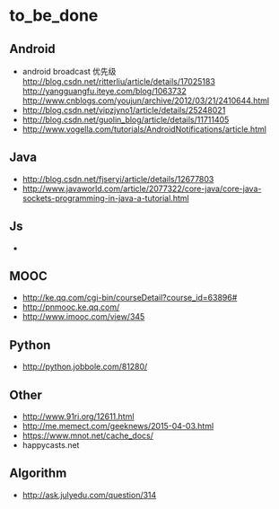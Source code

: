 # to_be_done


## Android
       
   -  android broadcast 优先级
        http://blog.csdn.net/ritterliu/article/details/17025183
        http://yangguangfu.iteye.com/blog/1063732
        http://www.cnblogs.com/youjun/archive/2012/03/21/2410644.html
   -  http://blog.csdn.net/vipzjyno1/article/details/25248021
   -  http://blog.csdn.net/guolin_blog/article/details/11711405
   -  http://www.vogella.com/tutorials/AndroidNotifications/article.html



## Java
   - http://blog.csdn.net/fjseryi/article/details/12677803
   - http://www.javaworld.com/article/2077322/core-java/core-java-sockets-programming-in-java-a-tutorial.html

## Js
   - 

## MOOC
   - http://ke.qq.com/cgi-bin/courseDetail?course_id=63896#
   - http://pnmooc.ke.qq.com/
   - http://www.imooc.com/view/345

## Python
   - http://python.jobbole.com/81280/

## Other
   - http://www.91ri.org/12611.html
   - http://me.memect.com/geeknews/2015-04-03.html
   - https://www.mnot.net/cache_docs/
   - happycasts.net

## Algorithm
   - http://ask.julyedu.com/question/314







